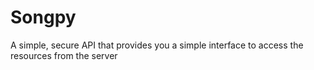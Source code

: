 # Songpy
A simple, secure API that provides you a simple interface to access the resources from the server
